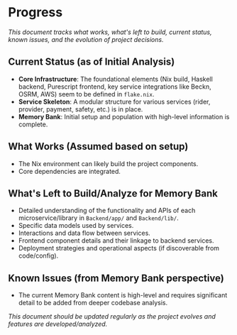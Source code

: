 # Progress

_This document tracks what works, what's left to build, current status, known issues, and the evolution of project decisions._

## Current Status (as of Initial Analysis)
- **Core Infrastructure**: The foundational elements (Nix build, Haskell backend, Purescript frontend, key service integrations like Beckn, OSRM, AWS) seem to be defined in `flake.nix`.
- **Service Skeleton**: A modular structure for various services (rider, provider, payment, safety, etc.) is in place.
- **Memory Bank**: Initial setup and population with high-level information is complete.

## What Works (Assumed based on setup)
- The Nix environment can likely build the project components.
- Core dependencies are integrated.

## What's Left to Build/Analyze for Memory Bank
- Detailed understanding of the functionality and APIs of each microservice/library in `Backend/app/` and `Backend/lib/`.
- Specific data models used by services.
- Interactions and data flow between services.
- Frontend component details and their linkage to backend services.
- Deployment strategies and operational aspects (if discoverable from code/config).

## Known Issues (from Memory Bank perspective)
- The current Memory Bank content is high-level and requires significant detail to be added from deeper codebase analysis.

_This document should be updated regularly as the project evolves and features are developed/analyzed._ 